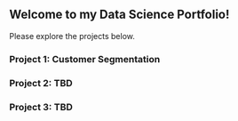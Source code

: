## Welcome to my Data Science Portfolio!
Please explore the projects below.



### Project 1: Customer Segmentation
[](https://github.com/madelinebauer/MBauer/blob/main/1.1%20Project%20Proposal%20-%20BAUER.pdf "Project Proposal")

### Project 2: TBD


### Project 3: TBD

